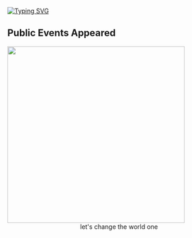 [![Typing SVG](https://readme-typing-svg.herokuapp.com?font=Comic+Sans&color=%23001980&size=25&center=true&vCenter=true&multiline=true&width=600&height=100&lines=sudo-apt+get+happiness+%F0%9F%98%8A+;from+daviesombasa)](https://git.io/typing-svg)

<h2>Public Events Appeared</h2>
<img src=https://github.com/daviesombasa/DaviesOmbasa/issues/2#issue-1035135313 width=400 />

<div align="center">
let's change the world one<br>
</div>
